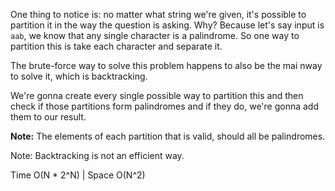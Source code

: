 One thing to notice is: no matter what string we're given, it's possible to partition it in the way the question is asking. Why?
Because let's say input is `aab`, we know that any single character is a palindrome. So one way to partition this is take each character
and separate it.

The brute-force way to solve this problem happens to also be the mai nway to solve it, which is backtracking.

We're gonna create every single possible way to partition this and then check if those partitions form palindromes and if they do,
we're gonna add them to our result.

**Note:** The elements of each partition that is valid, should all be palindromes.

Note: Backtracking is not an efficient way.

Time O(N * 2^N) | Space O(N^2)